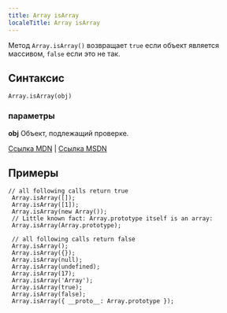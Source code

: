 ```yaml
---
title: Array isArray
localeTitle: Array isArray
---
```

Метод `Array.isArray()` возвращает `true` если объект является массивом, `false` если это не так.

## Синтаксис
```
Array.isArray(obj) 
```

### параметры

**obj** Объект, подлежащий проверке.

[Ссылка MDN](https://developer.mozilla.org/en-US/docs/Web/JavaScript/Reference/Global_Objects/Array/isArray) | [Ссылка MSDN](https://msdn.microsoft.com/en-us/LIBRary/ff848265%28v=vs.94%29.aspx)

## Примеры
```
// all following calls return true 
 Array.isArray([]); 
 Array.isArray([1]); 
 Array.isArray(new Array()); 
 // Little known fact: Array.prototype itself is an array: 
 Array.isArray(Array.prototype); 
 
 // all following calls return false 
 Array.isArray(); 
 Array.isArray({}); 
 Array.isArray(null); 
 Array.isArray(undefined); 
 Array.isArray(17); 
 Array.isArray('Array'); 
 Array.isArray(true); 
 Array.isArray(false); 
 Array.isArray({ __proto__: Array.prototype }); 

```